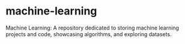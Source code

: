 # machine-learning
Machine Learning: A repository dedicated to storing machine learning projects and code, showcasing algorithms, and exploring datasets.
